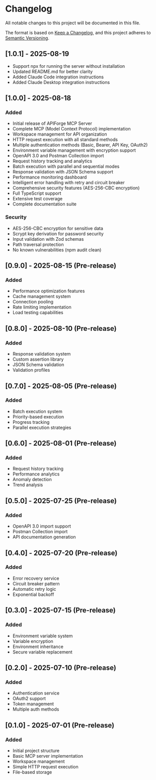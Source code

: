 # Changelog

All notable changes to this project will be documented in this file.

The format is based on [Keep a Changelog](https://keepachangelog.com/en/1.1.0/),
and this project adheres to [Semantic Versioning](https://semver.org/spec/v2.0.0.html).

## [1.0.1] - 2025-08-19
- Support npx for running the server without installation
- Updated README.md for better clarity
- Added Claude Code integration instructions
- Added Claude Desktop integration instructions

## [1.0.0] - 2025-08-18

### Added

- Initial release of APIForge MCP Server
- Complete MCP (Model Context Protocol) implementation
- Workspace management for API organization
- HTTP request execution with all standard methods
- Multiple authentication methods (Basic, Bearer, API Key, OAuth2)
- Environment variable management with encryption support
- OpenAPI 3.0 and Postman Collection import
- Request history tracking and analytics
- Batch execution with parallel and sequential modes
- Response validation with JSON Schema support
- Performance monitoring dashboard
- Intelligent error handling with retry and circuit breaker
- Comprehensive security features (AES-256-CBC encryption)
- Full TypeScript support
- Extensive test coverage
- Complete documentation suite

### Security

- AES-256-CBC encryption for sensitive data
- Scrypt key derivation for password security
- Input validation with Zod schemas
- Path traversal protection
- No known vulnerabilities (npm audit clean)

## [0.9.0] - 2025-08-15 (Pre-release)

### Added

- Performance optimization features
- Cache management system
- Connection pooling
- Rate limiting implementation
- Load testing capabilities

## [0.8.0] - 2025-08-10 (Pre-release)

### Added

- Response validation system
- Custom assertion library
- JSON Schema validation
- Validation profiles

## [0.7.0] - 2025-08-05 (Pre-release)

### Added

- Batch execution system
- Priority-based execution
- Progress tracking
- Parallel execution strategies

## [0.6.0] - 2025-08-01 (Pre-release)

### Added

- Request history tracking
- Performance analytics
- Anomaly detection
- Trend analysis

## [0.5.0] - 2025-07-25 (Pre-release)

### Added

- OpenAPI 3.0 import support
- Postman Collection import
- API documentation generation

## [0.4.0] - 2025-07-20 (Pre-release)

### Added

- Error recovery service
- Circuit breaker pattern
- Automatic retry logic
- Exponential backoff

## [0.3.0] - 2025-07-15 (Pre-release)

### Added

- Environment variable system
- Variable encryption
- Environment inheritance
- Secure variable replacement

## [0.2.0] - 2025-07-10 (Pre-release)

### Added

- Authentication service
- OAuth2 support
- Token management
- Multiple auth methods

## [0.1.0] - 2025-07-01 (Pre-release)

### Added

- Initial project structure
- Basic MCP server implementation
- Workspace management
- Simple HTTP request execution
- File-based storage

